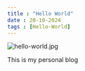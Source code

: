 ```yaml
---
title : "Hello World"
date : 20-10-2024
tags : [Hello-World]
---
```


![hello-world.jpg](https://cdn.vkie.pro/hello-world.jpg)


This is my personal blog

